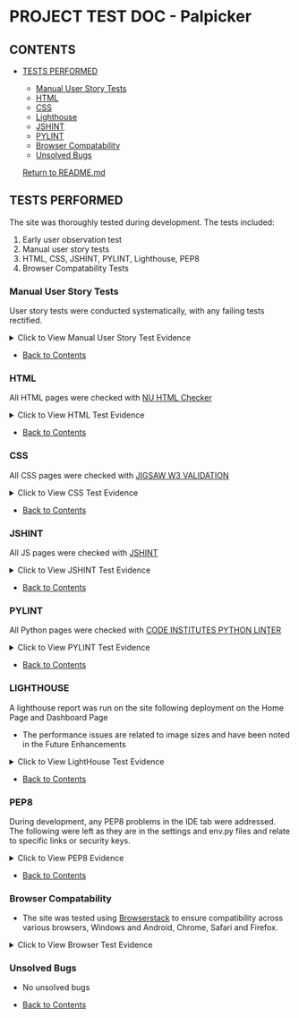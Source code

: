 # PROJECT TEST DOC - Palpicker

## CONTENTS
* [TESTS PERFORMED](#tests-performed)
  * [Manual User Story Tests](#manual-user-story-tests)
  * [HTML](#html)
  * [CSS](#css)
  * [Lighthouse](#lighthouse)
  * [JSHINT](#jshint)
  * [PYLINT](#pylint)
  * [Browser Compatability](#browser-compatability)
  * [Unsolved Bugs](#unsolved-bugs)

  [Return to README.md](https://github.com/HinaKhan94/palpicker/blob/main/README.md)


## TESTS PERFORMED
  The site was thoroughly tested during development. The tests included:
  1. Early user observation test
  2. Manual user story tests
  3. HTML, CSS, JSHINT, PYLINT, Lighthouse, PEP8
  4. Browser Compatability Tests

  ### Manual User Story Tests
  User story tests were conducted systematically, with any failing tests rectified. 
  <details>
    <summary>Click to View Manual User Story Test Evidence</summary>
    <br>
      - <img src="static/docs/test2-tests.png" width="60%">
      <br>
      - <img src="static/docs/test3.tests.png" width="60%">
      <br>
      - <img src="static/docs/test4.tests.png" width="60%">
      <br>
      - <img src="static/docs/test5.tests.png" width="60%">
      <br>
      - <img src="https://res.cloudinary.com/dsypcsyiy/image/upload/v1700131508/manualtest_oopx7c.png" width="60%">
      <br>
    

  </details>

  * [Back to Contents](#contents)

  ### HTML
  All HTML pages were checked with [NU HTML Checker](https://validator.w3.org/nu/)

  <details>
    <summary>Click to View HTML Test Evidence</summary>
    <br>
      - <img src="https://res.cloudinary.com/dsypcsyiy/image/upload/v1700135419/htmlsum_ksn6qt.png">
      - <img src="https://res.cloudinary.com/dsypcsyiy/image/upload/v1699606583/homepage.htmlss_ht4xvv.png" width="60%">
      <br>
      - <img src="https://res.cloudinary.com/dsypcsyiy/image/upload/v1699606582/contact.htmlss_kpqiyv.png" width="60%">
      <br>
      - <img src="https://res.cloudinary.com/dsypcsyiy/image/upload/v1699606563/aboutus.htmlss_bjaqlt.png" width="60%">
      <br>
      - <img src="https://res.cloudinary.com/dsypcsyiy/image/upload/v1699606583/userprofile.htmlss_cwnrjv.png" width="60%">
      <br>

  </details>

  * [Back to Contents](#contents)

  ### CSS
  All CSS pages were checked with [JIGSAW W3 VALIDATION](https://jigsaw.w3.org/css-validator/)

  <details>
    <summary>Click to View CSS Test Evidence</summary>
      - <img src="static/docs/css-test.png" width="60%">
  </details>

   * [Back to Contents](#contents)

   ### JSHINT
  All JS pages were checked with [JSHINT](https://jshint.com/)

  <details>
    <summary>Click to View JSHINT Test Evidence</summary>
      - <img src="https://res.cloudinary.com/dsypcsyiy/image/upload/v1699606885/jshint_cjkrfd.png" width="60%">

  </details>

  * [Back to Contents](#contents)

  ### PYLINT
  All Python pages were checked with [CODE INSTITUTES PYTHON LINTER](https://pep8ci.herokuapp.com/)

  <details>
    <summary>Click to View PYLINT Test Evidence</summary>
      - Views.py from User App
      <br>
      - <img src="https://res.cloudinary.com/dsypcsyiy/image/upload/v1699607678/views_user_lwffdj.png" width="60%">
      <br>
      - Views.py from Offer App
      <br>
      - <img src="https://res.cloudinary.com/dsypcsyiy/image/upload/v1699607679/views.py_offer_pykqqz.png" width="60%">
      <br>
      - Models.py from Offer App
      <br>
      - <img src="https://res.cloudinary.com/dsypcsyiy/image/upload/v1699607679/models.py_offer_u3ymiy.png" width="60%">
      <br>
      - Forms.py from Offer App
      <br>
      - <img src="https://res.cloudinary.com/dsypcsyiy/image/upload/v1699607680/forms.py_offer_xewgwb.png" width="60%">
      <br>
      - Forms.py from User App
      <br>
      - <img src="https://res.cloudinary.com/dsypcsyiy/image/upload/v1699607680/forms_user_vhvbpv.png" width="60%">
      <br>
      - Urls.py from Offer App
      <br>
      - <img src="https://res.cloudinary.com/dsypcsyiy/image/upload/v1699607681/url_offer_nt0mhe.png" width="60%">
      <br>

  </details>

  * [Back to Contents](#contents)

  ### LIGHTHOUSE
  A lighthouse report was run on the site following deployment on the Home Page and Dashboard Page
  * The performance issues are related to image sizes and have been noted in the Future Enhancements

  <details>
    <summary>Click to View LightHouse Test Evidence</summary>
      - <img src="https://res.cloudinary.com/dsypcsyiy/image/upload/v1699608482/desktopview_sm23vl.png" width="60%">
      <br>
      - <img src="https://res.cloudinary.com/dsypcsyiy/image/upload/v1699608482/mobileview_pou7me.png" width="60%">
      <br>

  </details>

  * [Back to Contents](#contents)

  ### PEP8
  During development, any PEP8 problems in the IDE tab were addressed.  The following were left as they are in the settings and env.py files and relate to specific links or security keys.

  <details>
    <summary>Click to View PEP8 Evidence</summary>
      - <img src="https://res.cloudinary.com/dsypcsyiy/image/upload/v1699608125/cliss_f5eu4t.png" width="60%">

  </details>

  * [Back to Contents](#contents)

  ### Browser Compatability
  - The site was tested using [Browserstack](https://www.browserstack.com/) to ensure compatibility across various browsers, Windows and Android, Chrome, Safari and Firefox.

  <details>
    <summary>Click to View Browser Test Evidence</summary>
      - <img src="static/docs/chrome.test.png" width="60%">
      <br>
      - <img src="static/docs/edge-test.png" width="60%">
      <br>
      - <img src="static/docs/mozillafirefox-test.png" width="60%">
      <br>
      - <img src="static/docs/safari-test.png" width="60%">
      <br>
      

  </details>

  ### Unsolved Bugs
  
  - No unsolved bugs

  * [Back to Contents](#contents)